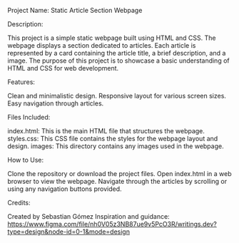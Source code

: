 Project Name: Static Article Section Webpage

Description:

This project is a simple static webpage built using HTML and CSS. The webpage displays a section dedicated to articles. Each article is represented by a card containing the article title, a brief description, and a image. The purpose of this project is to showcase a basic understanding of HTML and CSS for web development.

Features:

Clean and minimalistic design.
Responsive layout for various screen sizes.
Easy navigation through articles.

Files Included:

index.html: This is the main HTML file that structures the webpage.
styles.css: This CSS file contains the styles for the webpage layout and design.
images: This directory contains any images used in the webpage.

How to Use:

Clone the repository or download the project files.
Open index.html in a web browser to view the webpage.
Navigate through the articles by scrolling or using any navigation buttons provided.

Credits:

Created by Sebastian Gómez
Inspiration and guidance: https://www.figma.com/file/nh0V05z3NB87ue9v5PcO3R/writings.dev?type=design&node-id=0-1&mode=design
